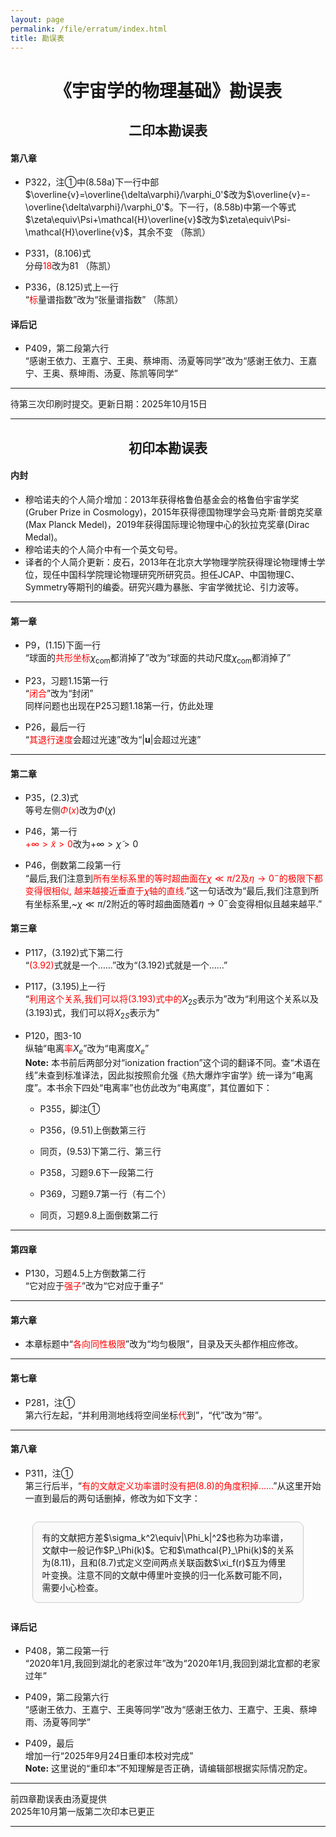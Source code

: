 ```yaml
---
layout: page
permalink: /file/erratum/index.html
title: 勘误表
---
```


<h1 style="text-align: center;">《宇宙学的物理基础》勘误表</h1>

<h2 style="text-align: center;">二印本勘误表</h2>

#### 第八章

- P322，注①中(8.58a)下一行中部<br>$\overline{v}=\overline{\delta\varphi}/\varphi_0'$改为$\overline{v}=-\overline{\delta\varphi}/\varphi_0'$。下一行，(8.58b)中第一个等式$\zeta\equiv\Psi+\mathcal{H}\overline{v}$改为$\zeta\equiv\Psi-\mathcal{H}\overline{v}$，其余不变 （陈凯）

- P331，(8.106)式<br>分母<span style="color:red;">18</span>改为81 （陈凯）

- P336，(8.125)式上一行<br>“<span style="color:red;">标</span>量谱指数”改为“张量谱指数” （陈凯）

#### 译后记

- P409，第二段第六行<br>“感谢王依力、王嘉宁、王奥、蔡坤雨、汤夏等同学”改为“感谢王依力、王嘉宁、王奥、蔡坤雨、汤夏、陈凯等同学”

---

待第三次印刷时提交。更新日期：2025年10月15日

---

<h2 style="text-align: center;">初印本勘误表</h2>

#### 内封

- 穆哈诺夫的个人简介增加：2013年获得格鲁伯基金会的格鲁伯宇宙学奖(Gruber Prize in Cosmology)，2015年获得德国物理学会马克斯·普朗克奖章(Max Planck Medel)，2019年获得国际理论物理中心的狄拉克奖章(Dirac Medal)。
- 穆哈诺夫的个人简介中有一个英文句号。
- 译者的个人简介更新：皮石，2013年在北京大学物理学院获得理论物理博士学位，现任中国科学院理论物理研究所研究员。担任JCAP、中国物理C、Symmetry等期刊的编委。研究兴趣为暴胀、宇宙学微扰论、引力波等。

---

#### 第一章

- P9，(1.15)下面一行<br>“球面的<span style="color:red;">共形坐标</span>$\chi_\mathrm{com}$都消掉了”改为“球面的共动尺度$\chi_\mathrm{com}$都消掉了”

- P23，习题1.15第一行<br>“<span style="color:red;">闭合</span>”改为“封闭”<br>同样问题也出现在P25习题1.18第一行，仿此处理

- P26，最后一行<br>“<span style="color:red;">其退行速度</span>会超过光速”改为“$|\mathbf{u}|$会超过光速”

---

#### 第二章

- P35，(2.3)式<br>等号左侧<span style="color:red;">$\Phi(x)$</span>改为$\Phi(\chi)$

- P46，第一行<br><span style="color:red;">$+\infty>\tilde x>0$</span>改为$+\infty>\tilde\chi>0$

- P46，倒数第二段第一行<br>“最后,我们注意到<span style="color:red;">所有坐标系里的等时超曲面在$\chi\ll\pi/2$及$\eta\to0^-$的极限下都变得很相似, 越来越接近垂直于𝜒轴的直线.</span>”这一句话改为“最后,我们注意到所有坐标系里,~$\chi\ll\pi/2$附近的等时超曲面随着$\eta\to0^-$会变得相似且越来越平.”

#### 第三章

- P117，(3.192)式下第二行<br>“<span style="color:red;">(3.92)</span>式就是一个……”改为“(3.192)式就是一个……”

- P117，(3.195)上一行<br>“<span style="color:red;">利用这个关系,我们可以将(3.193)式中的</span>$X_{2S}$表示为”改为“利用这个关系以及(3.193)式，我们可以将$X_{2S}$表示为”

- P120，图3-10<br>纵轴“电离<span style="color:red;">率</span>$X_e$”改为“电离度$X_e$”<br>**Note:** 本书前后两部分对“ionization fraction”这个词的翻译不同。查“术语在线”未查到标准译法，因此拟按照俞允强《热大爆炸宇宙学》统一译为“电离度”。本书余下四处“电离率”也仿此改为“电离度”，其位置如下：
  
  - P355，脚注①
  
  - P356，(9.51)上倒数第三行
  
  - 同页，(9.53)下第二行、第三行
  
  - P358，习题9.6下一段第二行
  
  - P369，习题9.7第一行（有二个）
  
  - 同页，习题9.8上面倒数第二行 

---

#### 第四章

- P130，习题4.5上方倒数第二行<br>“它对应于<span style="color:red;">强子</span>”改为“它对应于重子”

---

#### 第六章

- 本章标题中“<span style="color:red;">各向同性极限</span>”改为“均匀极限”，目录及天头都作相应修改。

---

#### 第七章

- P281，注①<br>第六行左起，“并利用测地线将空间坐标<span style="color:red;">代</span>到”，“代”改为“带”。

---

#### 第八章

- P311，注①<br>第三行后半，“<span style="color:red;">有的文献定义功率谱时没有把(8.8)的角度积掉……</span>”从这里开始一直到最后的两句话删掉，修改为如下文字：

<div style="border: 1px solid #ccc; padding: 1em; width: 80%; margin: 2em auto; text-align: left; border-radius: 10px; background-color: #f9f9f9;">
有的文献把方差$\sigma_k^2\equiv|\Phi_k|^2$也称为功率谱，文献中一般记作$P_\Phi(k)$。它和$\mathcal{P}_\Phi(k)$的关系为(8.11)，且和(8.7)式定义空间两点关联函数$\xi_f(r)$互为傅里叶变换。注意不同的文献中傅里叶变换的归一化系数可能不同，需要小心检查。
</div>

#### 译后记

- P408，第二段第一行<br>“2020年1月,我回到湖北的老家过年”改为“2020年1月,我回到湖北宜都的老家过年”

- P409，第二段第六行<br>“感谢王依力、王嘉宁、王奥等同学”改为“感谢王依力、王嘉宁、王奥、蔡坤雨、汤夏等同学”

- P409，最后<br>增加一行“2025年9月24日重印本校对完成”<br>**Note:** 这里说的“重印本”不知理解是否正确，请编辑部根据实际情况酌定。

---

前四章勘误表由汤夏提供<br>2025年10月第一版第二次印本已更正

---

